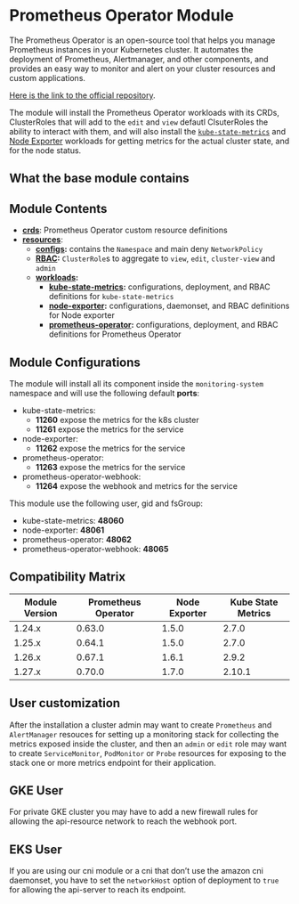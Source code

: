 # Prometheus Operator Module

The Prometheus Operator is an open-source tool that helps you manage Prometheus instances in your Kubernetes cluster.
It automates the deployment of Prometheus, Alertmanager, and other components, and provides
an easy way to monitor and alert on your cluster resources and custom applications.

[Here is the link to the official repository].

The module will install the Prometheus Operator workloads with its CRDs, ClusterRoles that will add to the `edit` and
`view` defautl ClsuterRoles the ability to interact with them, and will also install the [`kube-state-metrics`] and
[Node Exporter] workloads for getting metrics for the actual cluster state, and for the node status.

## What the base module contains

## Module Contents

- **[crds](./base/crds)**: Prometheus Operator custom resource definitions
- **[resources](./base/resources)**:
  - **[configs](./base/resources/configs):** contains the `Namespace` and main deny `NetworkPolicy`
  - **[RBAC](./base/resources/rbac):** `ClusterRole`s to aggregate to `view`, `edit`, `cluster-view` and `admin`
  - **[workloads](./base/resources/workloads):**
    - **[kube-state-metrics](./base/resources/workloads/kube-state-metrics):** configurations, deployment, and RBAC
				definitions for `kube-state-metrics`
    - **[node-exporter](./base/resources/workloads/node-exporter):** configurations, daemonset, and RBAC definitions for
				Node exporter
    - **[prometheus-operator](./base/resources/workloads/node-exporter):** configurations, deployment, and RBAC
			definitions for Prometheus Operator

## Module Configurations

The module will install all its component inside the `monitoring-system` namespace and will use the following
default **ports**:

- kube-state-metrics:
  - **11260** expose the metrics for the k8s cluster
  - **11261** expose the metrics for the service
- node-exporter:
  - **11262** expose the metrics for the service
- prometheus-operator:
  - **11263** expose the metrics for the service
- prometheus-operator-webhook:
  - **11264** expose the webhook and metrics for the service

This module use the following user, gid and fsGroup:

- kube-state-metrics: **48060**
- node-exporter: **48061**
- prometheus-operator: **48062**
- prometheus-operator-webhook: **48065**

## Compatibility Matrix

| Module Version | Prometheus Operator | Node Exporter | Kube State Metrics |
|----------------|---------------------|---------------|--------------------|
| 1.24.x         | 0.63.0              | 1.5.0         | 2.7.0              |
| 1.25.x         | 0.64.1              | 1.5.0         | 2.7.0              |
| 1.26.x         | 0.67.1              | 1.6.1         | 2.9.2              |
| 1.27.x         | 0.70.0              | 1.7.0         | 2.10.1             |

## User customization

After the installation a cluster admin may want to create `Prometheus` and `AlertManager` resouces for setting up a
monitoring stack for collecting the metrics exposed inside the cluster, and then an `admin` or `edit` role may want
to create `ServiceMonitor`, `PodMonitor` or `Probe` resources for exposing to the stack one or more metrics endpoint
for their application.

## GKE User

For private GKE cluster you may have to add a new firewall rules for allowing the api-resource network to
reach the webhook port.

## EKS User

If you are using our cni module or a cni that don’t use the amazon cni daemonset, you have to set the `networkHost`
option of deployment to `true` for allowing the api-server to reach its endpoint.

[Here is the link to the official repository]: https://github.com/prometheus-operator/prometheus-operator
	"Prometheus Operator GitHub Repository"
[`kube-state-metrics`]: https://github.com/kubernetes/kube-state-metrics "kube-state-metrics GitHub Repository"
[Node Exporter]: https://github.com/prometheus/node_exporter "Node exporter GitHub Repository"
